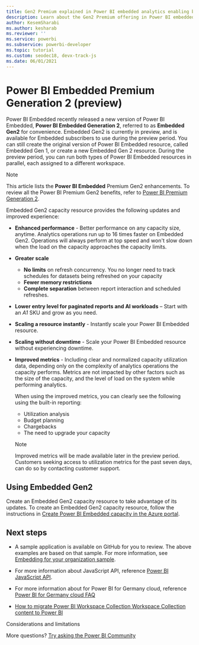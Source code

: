 ```yaml
---
title: Gen2 Premium explained in Power BI embedded analytics enabling better embedded BI insights
description: Learn about the Gen2 Premium offering in Power BI embedded analytics, which enable better embedded BI insights.
author: KesemSharabi
ms.author: kesharab
ms.reviewer: ''
ms.service: powerbi
ms.subservice: powerbi-developer
ms.topic: tutorial
ms.custom: seodec18, devx-track-js
ms.date: 06/01/2021
---
```


# Power BI Embedded Premium Generation 2 (preview)

Power BI Embedded recently released a new version of Power BI Embedded, **Power BI Embedded Generation 2**, referred to as **Embedded Gen2** for convenience. Embedded Gen2 is currently in preview, and is available for Embedded subscribers to use during the preview period. You can still create the original version of Power BI Embedded resource, called Embedded Gen 1, or create a new Embedded Gen 2 resource. During the preview period, you can run both types of Power BI Embedded resources in parallel, each assigned to a different workspace.

>[!NOTE]
>This article lists the **Power BI Embedded** Premium Gen2 enhancements. To review all the Power BI Premium Gen2 benefits, refer to [Power BI Premium Generation 2](../../admin/service-premium-what-is.md#power-bi-premium-generation-2-preview). 

Embedded Gen2 capacity resource provides the following updates and improved experience:

* **Enhanced performance** - Better performance on any capacity size, anytime. Analytics operations run up to 16 times faster on Embedded Gen2. Operations will always perform at top speed and won't slow down when the load on the capacity approaches the capacity limits.

* **Greater scale**
    * **No limits** on refresh concurrency. You no longer need to track schedules for datasets being refreshed on your capacity
    * **Fewer memory restrictions**
    * **Complete separation** between report interaction and scheduled refreshes.

* **Lower entry level for paginated reports and AI workloads** – Start with an *A1* SKU and grow as you need.

* **Scaling a resource instantly** - Instantly scale your Power BI Embedded resource.

* **Scaling without downtime** - Scale your Power BI Embedded resource without experiencing downtime.

* **Improved metrics** - Including clear and normalized capacity utilization data, depending only on the complexity of analytics operations the capacity performs. Metrics are not impacted by other factors such as the size of the capacity, and the level of load on the system while performing analytics. 

    When using the improved metrics, you can clearly see the following using the built-in reporting:
    * Utilization analysis
    * Budget planning
    * Chargebacks
    * The need to upgrade your capacity

    >[!NOTE]
    >Improved metrics will be made available later in the preview period. Customers seeking access to utilization metrics for the past seven days, can do so by contacting customer support.

## Using Embedded Gen2

Create an Embedded Gen2 capacity resource to take advantage of its updates. To create an Embedded Gen2 capacity resource, follow the instructions in [Create Power BI Embedded capacity in the Azure portal](azure-pbie-create-capacity.md).




## Next steps

* A sample application is available on GitHub for you to review. The above examples are based on that sample. For more information, see [Embedding for your organization sample](https://github.com/microsoft/PowerBI-Developer-Samples/tree/master/.NET%20Core/Embed%20for%20your%20customers/AppOwnsData).

* For more information about JavaScript API, reference [Power BI JavaScript API](https://github.com/Microsoft/PowerBI-JavaScript).

* For more information about for Power BI for Germany cloud, reference [Power BI for Germany cloud FAQ](../../admin/service-govde-faq.md)

* [How to migrate Power BI Workspace Collection Workspace Collection content to Power BI](migrate-from-powerbi-embedded.md)

Considerations and limitations

More questions? [Try asking the Power BI Community](https://community.powerbi.com/)
